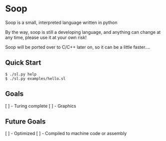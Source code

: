 # Soop

Soop is a small, interpreted language written in python

By the way, soop is still a developing language, and anything can change at any time, please use it at your own risk!

Soop will be ported over to C/C++ later on, so it can be a little faster....

## Quick Start
```
$ ./sl.py help
$ ./sl.py examples/hello.sl
```

## Goals

[ ] - Turing complete
[ ] - Graphics

## Future Goals

[ ] - Optimized
[ ] - Compiled to machine code or assembly
